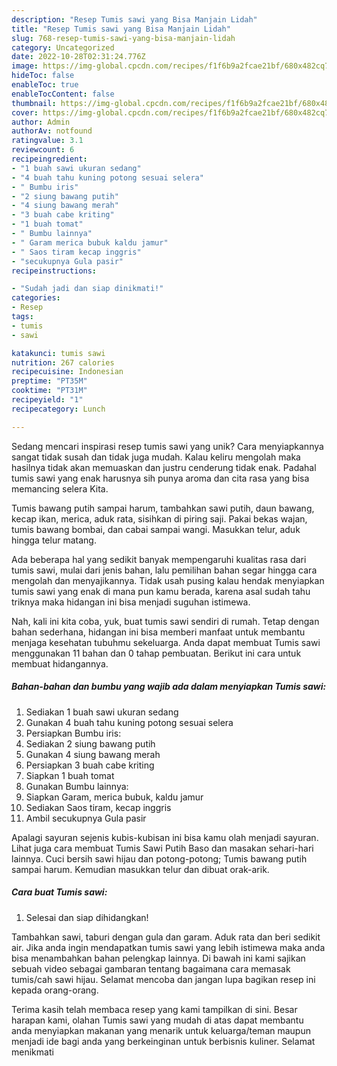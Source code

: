 ```yaml
---
description: "Resep Tumis sawi yang Bisa Manjain Lidah"
title: "Resep Tumis sawi yang Bisa Manjain Lidah"
slug: 768-resep-tumis-sawi-yang-bisa-manjain-lidah
category: Uncategorized
date: 2022-10-28T02:31:24.776Z
image: https://img-global.cpcdn.com/recipes/f1f6b9a2fcae21bf/680x482cq70/tumis-sawi-foto-resep-utama.jpg
hideToc: false
enableToc: true
enableTocContent: false
thumbnail: https://img-global.cpcdn.com/recipes/f1f6b9a2fcae21bf/680x482cq70/tumis-sawi-foto-resep-utama.jpg
cover: https://img-global.cpcdn.com/recipes/f1f6b9a2fcae21bf/680x482cq70/tumis-sawi-foto-resep-utama.jpg
author: Admin
authorAv: notfound
ratingvalue: 3.1
reviewcount: 6
recipeingredient:
- "1 buah sawi ukuran sedang"
- "4 buah tahu kuning potong sesuai selera"
- " Bumbu iris"
- "2 siung bawang putih"
- "4 siung bawang merah"
- "3 buah cabe kriting"
- "1 buah tomat"
- " Bumbu lainnya"
- " Garam merica bubuk kaldu jamur"
- " Saos tiram kecap inggris"
- "secukupnya Gula pasir"
recipeinstructions:

- "Sudah jadi dan siap dinikmati!"
categories:
- Resep
tags:
- tumis
- sawi

katakunci: tumis sawi 
nutrition: 267 calories
recipecuisine: Indonesian
preptime: "PT35M"
cooktime: "PT31M"
recipeyield: "1"
recipecategory: Lunch

---
```





Sedang mencari inspirasi resep tumis sawi yang unik? Cara menyiapkannya sangat tidak susah dan tidak juga mudah. Kalau keliru mengolah maka hasilnya tidak akan memuaskan dan justru cenderung tidak enak. Padahal tumis sawi yang enak harusnya sih punya aroma dan cita rasa yang bisa memancing selera Kita.





Tumis bawang putih sampai harum, tambahkan sawi putih, daun bawang, kecap ikan, merica, aduk rata, sisihkan di piring saji. Pakai bekas wajan, tumis bawang bombai, dan cabai sampai wangi. Masukkan telur, aduk hingga telur matang.

Ada beberapa hal yang sedikit banyak mempengaruhi kualitas rasa dari tumis sawi, mulai dari jenis bahan, lalu pemilihan bahan segar hingga cara mengolah dan menyajikannya. Tidak usah pusing kalau hendak menyiapkan tumis sawi yang enak di mana pun kamu berada, karena asal sudah tahu triknya maka hidangan ini bisa menjadi suguhan istimewa.






Nah, kali ini kita coba, yuk, buat tumis sawi sendiri di rumah. Tetap dengan bahan sederhana, hidangan ini bisa memberi manfaat untuk membantu menjaga kesehatan tubuhmu sekeluarga. Anda dapat membuat Tumis sawi menggunakan 11 bahan dan 0 tahap pembuatan. Berikut ini cara untuk membuat hidangannya.

<!--inarticleads1-->

##### Bahan-bahan dan bumbu yang wajib ada dalam menyiapkan Tumis sawi:

1. Sediakan 1 buah sawi ukuran sedang
1. Gunakan 4 buah tahu kuning potong sesuai selera
1. Persiapkan  Bumbu iris:
1. Sediakan 2 siung bawang putih
1. Gunakan 4 siung bawang merah
1. Persiapkan 3 buah cabe kriting
1. Siapkan 1 buah tomat
1. Gunakan  Bumbu lainnya:
1. Siapkan  Garam, merica bubuk, kaldu jamur
1. Sediakan  Saos tiram, kecap inggris
1. Ambil secukupnya Gula pasir


Apalagi sayuran sejenis kubis-kubisan ini bisa kamu olah menjadi sayuran. Lihat juga cara membuat Tumis Sawi Putih Baso dan masakan sehari-hari lainnya. Cuci bersih sawi hijau dan potong-potong; Tumis bawang putih sampai harum. Kemudian masukkan telur dan dibuat orak-arik. 

<!--inarticleads2-->

##### Cara buat Tumis sawi:


1. Selesai dan siap dihidangkan!

Tambahkan sawi, taburi dengan gula dan garam. Aduk rata dan beri sedikit air. Jika anda ingin mendapatkan tumis sawi yang lebih istimewa maka anda bisa menambahkan bahan pelengkap lainnya. Di bawah ini kami sajikan sebuah video sebagai gambaran tentang bagaimana cara memasak tumis/cah sawi hijau. Selamat mencoba dan jangan lupa bagikan resep ini kepada orang-orang. 

Terima kasih telah membaca resep yang kami tampilkan di sini. Besar harapan kami, olahan Tumis sawi yang mudah di atas dapat membantu anda menyiapkan makanan yang menarik untuk keluarga/teman maupun menjadi ide bagi anda yang berkeinginan untuk berbisnis kuliner. Selamat menikmati
